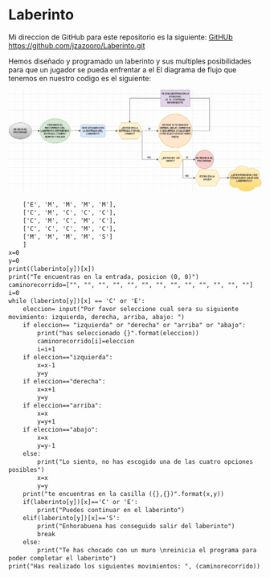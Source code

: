 # Laberinto

Mi direccion de GitHub para este repositorio es la siguiente: [GitHUb](https://github.com/jzazooro/Laberinto.git)
https://github.com/jzazooro/Laberinto.git

Hemos diseñado y programado un laberinto y sus multiples posibilidades para que un jugador se pueda enfrentar a el
El diagrama de flujo que tenemos en nuestro codigo es el siguiente: 

![Diagrama de flujo laberinto](https://github.com/jzazooro/Laberinto/blob/main/DIAGRAMADEFLUJOLABERINTO.jpg)

``` laberinto= [
    ['E', 'M', 'M', 'M', 'M'],
    ['C', 'M', 'C', 'C', 'C'],
    ['C', 'M', 'C', 'M', 'C'],
    ['C', 'C', 'C', 'M', 'C'],
    ['M', 'M', 'M', 'M', 'S']
    ]
x=0
y=0
print((laberinto[y])[x])
print("Te encuentras en la entrada, posicion (0, 0)")
caminorecorrido=["", "", "", "", "", "", "", "", "", "", "", "", ""]
i=0
while (laberinto[y])[x] == 'C' or 'E':
    eleccion= input("Por favor seleccione cual sera su siguiente movimiento: izquierda, derecha, arriba, abajo: ")
    if eleccion== "izquierda" or "derecha" or "arriba" or "abajo":
        print("has seleccionado {}".format(eleccion))
        caminorecorrido[i]=eleccion
        i=i+1
    if eleccion=="izquierda":
        x=x-1
        y=y
    if eleccion=="derecha":
        x=x+1
        y=y
    if eleccion=="arriba":
        x=x
        y=y+1
    if eleccion=="abajo":
        x=x
        y=y-1
    else:
        print("Lo siento, no has escogido una de las cuatro opciones posibles")
        x=x
        y=y
    print("te encuentras en la casilla ({},{})".format(x,y))
    if(laberinto[y])[x]=='C' or 'E':
        print("Puedes continuar en el laberinto")
    elif(laberinto[y])[x]=='S':
        print("Enhorabuena has conseguido salir del laberinto")
        break
    else:
        print("Te has chocado con un muro \nreinicia el programa para poder completar el laberinto")
print("Has realizado los siguientes movimientos: ", (caminorecorrido))
